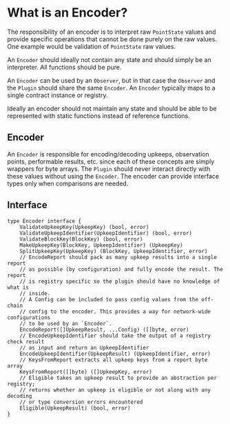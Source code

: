 # What is an Encoder?
The responsibility of an encoder is to interpret raw `PointState` values and
provide specific operations that cannot be done purely on the raw values. One
example would be validation of `PointState` raw values.

An `Encoder` should ideally not contain any state and should simply be an
interpreter. All functions should be pure.

An `Encoder` can be used by an `Observer`, but in that case the `Observer`
and the `Plugin` should share the same `Encoder`. An `Encoder` typically maps to
a single contract instance or registry.

Ideally an encoder should not maintain any state and should be able to be 
represented with static functions instead of reference functions.

## Encoder
An `Encoder` is responsible for encoding/decoding upkeeps, observation points, 
performable results, etc. since each of these concepts are simply wrappers for
byte arrays. The `Plugin` should never interact directly with these values
without using the `Encoder`. The encoder can provide interface types only when
comparisons are needed.

## Interface

```
type Encoder interface {
    ValidateUpkeepKey(UpkeepKey) (bool, error)
    ValidateUpkeepIdentifier(UpkeepIdentifier) (bool, error)
    ValidateBlockKey(BlockKey) (bool, error)
    MakeUpkeepKey(BlockKey, UpkeepIdentifier) (UpkeepKey)
    SplitUpkeepKey(UpkeepKey) (BlockKey, UpkeepIdentifier, error)
    // EncodeReport should pack as many upkeep results into a single report
    // as possible (by configuration) and fully encode the result. The report
    // is registry specific so the plugin should have no knowledge of what is
    // inside.
    // A Config can be included to pass config values from the off-chain
    // config to the encoder. This provides a way for network-wide configurations
    // to be used by an `Encoder`.
    EncodeReport([]UpkeepResult, ...Config) ([]byte, error)
    // EncodeUpkeepIdentifier should take the output of a registry check result
    // as input and return an UpkeepIdentifier
    EncodeUpkeepIdentifier(UpkeepResult) (UpkeepIdentifier, error)
    // KeysFromReport extracts all upkeep keys from a report byte array
    KeysFromReport([]byte) ([]UpkeepKey, error)
    // Eligible takes an upkeep result to provide an abstraction per registry;
    // returns whether an upkeep is eligible or not along with any decoding
    // or type conversion errors encountered
    Eligible(UpkeepResult) (bool, error)
}
```